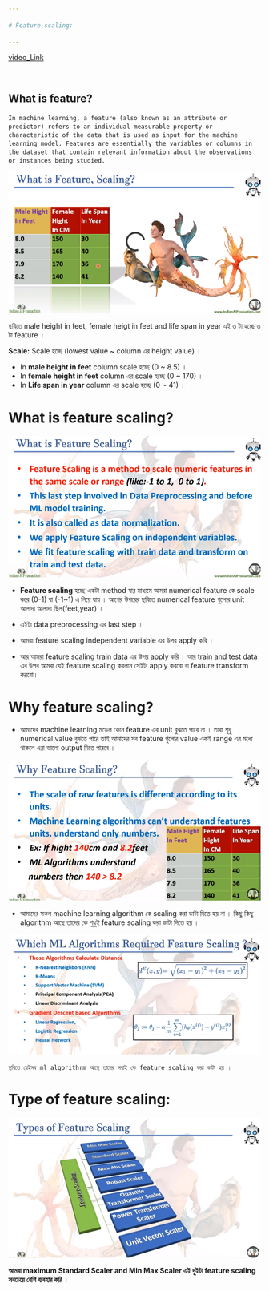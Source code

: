 ```yaml
---

# Feature scaling:

---
```


[video_Link](https://youtu.be/85je4aCdYcE?feature=shared)


<br>

## What is feature?

`In machine learning, a feature (also known as an attribute or predictor) refers to an individual measurable property or characteristic of the data that is used as input for the machine learning model. Features are essentially the variables or columns in the dataset that contain relevant information about the observations or instances being studied.`

![Alt text](image.png)

ছবিতে male height in feet, female heigt in feet and life span in year এই ৩ টা হচ্ছে ৩ টা feature । 

**Scale:** Scale হচ্ছে (lowest value ~ column এর height value) । 

- In **male height in feet** column scale হচ্ছে (0 ~ 8.5) । 
- In **female height in feet** column এর scale হচ্ছে (0 ~ 170) । 
- In **Life span in year** column এর scale হচ্ছে (0 ~ 41) । 

# What is feature scaling?

![Alt text](image-1.png)

- **Feature scaling** হচ্ছে একটা method যার মাধ্যমে আমরা numerical feature কে scale করে (0-1) বা (-1~1) এ নিয়ে যায় । আগের উপরের ছবিতে numerical feature গুলোর unit আলাদা আলাদা ছিল(feet,year) । 

- এইটা data preprocessing এর last step । 

- আমরা feature scaling independent variable এর উপর apply করি । 

- আর আমরা feature scaling train data এর উপর apply করি । আর train and test data এর উপর আমরা যেই feature scaling করলাম সেইটা apply করবো বা feature transform করবো। 

# Why feature scaling?

- আমাদের machine learning মডেল কোন feature এর unit বুঝতে পারে না । তারা শুধু numerical value বুঝতে পারে তাই আমাদের সব feature গুলোর value একই range এর মধ্যে থাকলে এরা ভালো output দিতে পারবে । 

![Alt text](image-2.png)

- আমাদের সকল machine learning algorithm কে scaling করা ডাটা দিতে হয় না । কিছু কিছু algorithm আছে তাদের কে শুধুই feature scaling করা ডাটা দিতে হয় । 

![Alt text](image-3.png)

`ছবিতে যেইসব ml algorithrm আছে তাদের সবাই কে feature scaling করা ডাটা হয় । `

# Type of feature scaling:

![Alt text](image-4.png)

**আমরা maximum Standard Scaler and Min Max Scaler এই দুইটা feature scaling  সবচেয়ে বেশি ব্যবহার করি ।**

